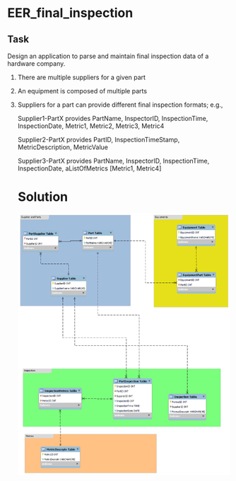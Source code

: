# EER_final_inspection

## Task

Design an application to parse and maintain final inspection data of a hardware company.

1. There are multiple suppliers for a given part

2. An equipment is composed of multiple parts

3. Suppliers for a part can provide different final inspection formats; e.g., 

   Supplier1-PartX provides PartName, InspectorID, InspectionTime, InspectionDate, Metric1, Metric2, Metric3, Metric4 

   Supplier2-PartX provides PartID, InspectionTimeStamp, MetricDescription, MetricValue

   Supplier3-PartX provides PartName, InspectorID, InspectionTime, InspectionDate, aListOfMetrics [Metric1, Metric4]

   # Solution

   ![iamge_1](./final_inspection_model.png)

   
